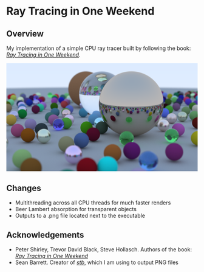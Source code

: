 # Ray Tracing in One Weekend

## Overview
My implementation of a simple CPU ray tracer built by following the book: [_Ray Tracing in One Weekend_](https://raytracing.github.io/books/RayTracingInOneWeekend.html).

![Current application output](./output.png "Current application output")

## Changes

- Multithreading across all CPU threads for much faster renders
- Beer Lambert absorption for transparent objects
- Outputs to a .png file located next to the executable

## Acknowledgements

 - Peter Shirley, Trevor David Black, Steve Hollasch. Authors of the book: [_Ray Tracing in One Weekend_](https://raytracing.github.io/books/RayTracingInOneWeekend.html)
 - Sean Barrett. Creator of [_stb_](https://github.com/nothings/stb), which I am using to output PNG files
